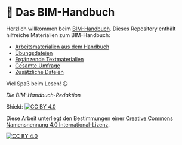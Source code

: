 # 📕 Das BIM-Handbuch

Herzlich willkommen beim [BIM-Handbuch](https://www.bimhandbuch.at). Dieses Repository enthält hilfreiche Materialien zum BIM-Handbuch:

- [Arbeitsmaterialien aus dem Handbuch](/01_Arbeitsmaterialien_aus_dem_Handbuch)
- [Übungsdateien](/02_Uebungsdateien)
- [Ergänzende Textmaterialien](/03_Ergaenzende_Textmaterialien_zum_Handbuch)
- [Gesamte Umfrage](/04_Gesamte_Umfrage_zum_Handbuch)
- [Zusätzliche Dateien](/05_Weitere_nuetzliche_Dateien)

Viel Spaß beim Lesen! 😃

*Die BIM-Handbuch-Redaktion*

Shield: [![CC BY 4.0][cc-by-shield]][cc-by]

Diese Arbeit unterliegt den Bestimmungen einer
[Creative Commons Namensnennung 4.0 International-Lizenz][cc-by].

[![CC BY 4.0][cc-by-image]][cc-by]

[cc-by]: https://creativecommons.org/licenses/by/4.0/deed.de
[cc-by-image]: https://licensebuttons.net/l/by/4.0/88x31.png
[cc-by-shield]: https://img.shields.io/badge/License-CC%20BY%204.0-lightgrey.svg